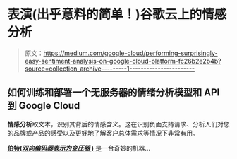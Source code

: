 # 表演(出乎意料的简单！)谷歌云上的情感分析

> 原文：<https://medium.com/google-cloud/performing-surprisingly-easy-sentiment-analysis-on-google-cloud-platform-fc26b2e2b4b?source=collection_archive---------1----------------------->

## 如何训练和部署一个无服务器的情绪分析模型和 API 到 Google Cloud

**情感分析**取文本，识别其背后的情感含义。这在识别负面支持请求、分析人们对您的品牌或产品的感受以及更好地了解客户总体需求等情况下非常有用。

[**伯特(*双向编码器表示为变压器* )**](https://arxiv.org/abs/1810.04805) 是一台奇妙的机器…